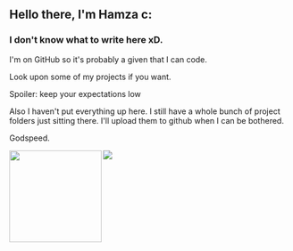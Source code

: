 ## Hello there, I'm Hamza c:

### I don't know what to write here xD.

I'm on GitHub so it's probably a given that I can code.

Look upon some of my projects if you want.

Spoiler: keep your expectations low

Also I haven't put everything up here. I still have a whole bunch of project folders just sitting there. I'll upload them to github when I can be bothered.

Godspeed.

<div>
<img height=165 align="left" src="https://github-readme-stats.vercel.app/api?username=hamuzadesu&show_icons=true&theme=dracula&hide_border=true" />
<img src="https://github-readme-stats.vercel.app/api/top-langs/?username=hamuzadesu&theme=dracula&layout=compact&hide_border=true" />
</div>

